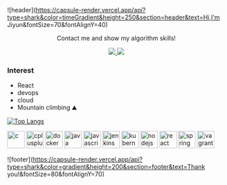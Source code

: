 ![header](https://capsule-render.vercel.app/api?type=shark&color=timeGradient&height=250&section=header&text=Hi,I'm Jiyun&fontSize=70&fontAlignY=40)



<p align='center'> Contact me and show my algorithm skills! </p>
<p align='center'>
  <a href="mailto:jingnee721@gmail.com">
    <img src="https://img.shields.io/badge/Gmail-d14836?style=flat-square&logo=Gmail&logoColor=white&link=mailto:jingnee721@gmail.com)"/>
  </a>
  <a href="https://www.acmicpc.net/user/jinny">
    <img src="https://img.shields.io/badge/Baekjoon-0088FF?style=flat-square&&logoColor=white&link=https://www.acmicpc.net/user/jinny"/>
  </a>
</p>

### Interest

- React 
- devops
- cloud
- Mountain climbing :mountain:



[![Top Langs](https://github-readme-stats.vercel.app/api/top-langs/?username=jingnee&layout=compact)](https://github.com/anuraghazra/github-readme-stats)

<p align="left"><img src="https://devicons.github.io/devicon/devicon.git/icons/c/c-original.svg" alt="c" width="40" height="40"/> <img src="https://devicons.github.io/devicon/devicon.git/icons/cplusplus/cplusplus-original.svg" alt="cplusplus" width="40" height="40"/> <img src="https://devicons.github.io/devicon/devicon.git/icons/docker/docker-original-wordmark.svg" alt="docker" width="40" height="40"/> <img src="https://devicons.github.io/devicon/devicon.git/icons/java/java-original-wordmark.svg" alt="java" width="40" height="40"/> <img src="https://devicons.github.io/devicon/devicon.git/icons/javascript/javascript-original.svg" alt="javascript" width="40" height="40"/> <img src="https://www.vectorlogo.zone/logos/jenkins/jenkins-icon.svg" alt="jenkins" width="40" height="40"/> <img src="https://www.vectorlogo.zone/logos/kubernetes/kubernetes-icon.svg" alt="kubernetes" width="40" height="40"/> <img src="https://devicons.github.io/devicon/devicon.git/icons/nodejs/nodejs-original-wordmark.svg" alt="nodejs" width="40" height="40"/> <img src="https://devicons.github.io/devicon/devicon.git/icons/react/react-original-wordmark.svg" alt="react" width="40" height="40"/> <img src="https://www.vectorlogo.zone/logos/springio/springio-icon.svg" alt="spring" width="40" height="40"/> <img src="https://www.vectorlogo.zone/logos/vagrantup/vagrantup-icon.svg" alt="vagrant" width="40" height="40"/></p>





![footer](https://capsule-render.vercel.app/api?type=shark&color=gradient&height=200&section=footer&text=Thank you!&fontSize=80&fontAlignY=70)